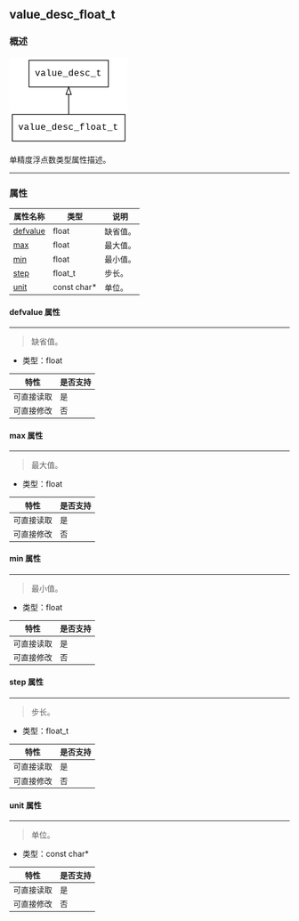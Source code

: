 ## value\_desc\_float\_t
### 概述
![image](images/value_desc_float_t_0.png)

 单精度浮点数类型属性描述。

----------------------------------
### 属性
<p id="value_desc_float_t_properties">

| 属性名称 | 类型 | 说明 | 
| -------- | ----- | ------------ | 
| <a href="#value_desc_float_t_defvalue">defvalue</a> | float | 缺省值。 |
| <a href="#value_desc_float_t_max">max</a> | float | 最大值。 |
| <a href="#value_desc_float_t_min">min</a> | float | 最小值。 |
| <a href="#value_desc_float_t_step">step</a> | float\_t | 步长。 |
| <a href="#value_desc_float_t_unit">unit</a> | const char* | 单位。 |
#### defvalue 属性
-----------------------
> <p id="value_desc_float_t_defvalue"> 缺省值。


* 类型：float

| 特性 | 是否支持 |
| -------- | ----- |
| 可直接读取 | 是 |
| 可直接修改 | 否 |
#### max 属性
-----------------------
> <p id="value_desc_float_t_max"> 最大值。


* 类型：float

| 特性 | 是否支持 |
| -------- | ----- |
| 可直接读取 | 是 |
| 可直接修改 | 否 |
#### min 属性
-----------------------
> <p id="value_desc_float_t_min"> 最小值。


* 类型：float

| 特性 | 是否支持 |
| -------- | ----- |
| 可直接读取 | 是 |
| 可直接修改 | 否 |
#### step 属性
-----------------------
> <p id="value_desc_float_t_step"> 步长。


* 类型：float\_t

| 特性 | 是否支持 |
| -------- | ----- |
| 可直接读取 | 是 |
| 可直接修改 | 否 |
#### unit 属性
-----------------------
> <p id="value_desc_float_t_unit"> 单位。


* 类型：const char*

| 特性 | 是否支持 |
| -------- | ----- |
| 可直接读取 | 是 |
| 可直接修改 | 否 |
